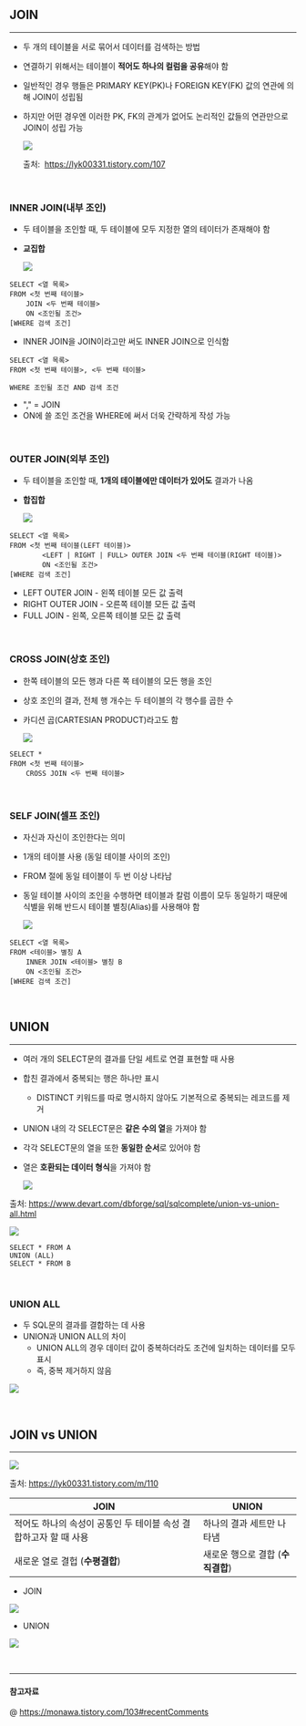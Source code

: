 ## JOIN
---
- 두 개의 테이블을 서로 묶어서 데이터를 검색하는 방법
- 연결하기 위해서는 테이블이 **적어도 하나의 컬럼을 공유**해야 함 
- 일반적인 경우 행들은 PRIMARY KEY(PK)나 FOREIGN KEY(FK) 값의 연관에 의해 JOIN이 성립됨 
- 하지만 어떤 경우엔 이러한 PK, FK의 관계가 없어도 논리적인 값들의 연관만으로 JOIN이 성립 가능
  
  ![](./img/joins.png)

  출처: &nbsp;https://lyk00331.tistory.com/107

<br>

### INNER JOIN(내부 조인)
- 두 테이블을 조인할 때, 두 테이블에 모두 지정한 열의 테이터가 존재해야 함
- **교집합**
  
  ![](./img/inner_join.png)

```MySQL
SELECT <열 목록>
FROM <첫 번째 테이블>
    JOIN <두 번째 테이블>
    ON <조인될 조건>
[WHERE 검색 조건]
```

- INNER JOIN을 JOIN이라고만 써도 INNER JOIN으로 인식함 
  
  
```MySQL
SELECT <열 목록>
FROM <첫 번째 테이블>, <두 번째 테이블>

WHERE 조인될 조건 AND 검색 조건 
```

- "," = JOIN 
- ON에 쓸 조인 조건을 WHERE에 써서 더욱 간략하게 작성 가능 

<br>

### OUTER JOIN(외부 조인)
- 두 테이블을 조인할 때, **1개의 테이블에만 데이터가 있어도** 결과가 나옴
- **합집합**
  
  ![](./img/outer_join.png)

```MySQL
SELECT <열 목록>
FROM <첫 번째 테이블(LEFT 테이블)>
        <LEFT | RIGHT | FULL> OUTER JOIN <두 번째 테이블(RIGHT 테이블)>
        ON <조인될 조건>
[WHERE 검색 조건]
```
- LEFT OUTER JOIN - 왼쪽 테이블 모든 값 출력 
- RIGHT OUTER JOIN - 오른쪽 테이블 모든 값 출력 
- FULL JOIN - 왼쪽, 오른쪽 테이블 모든 값 출력 

<br>

### CROSS JOIN(상호 조인)
- 한쪽 테이블의 모든 행과 다른 쪽 테이블의 모든 행을 조인
- 상호 조인의 결과, 전체 행 개수는 두 테이블의 각 행수를 곱한 수 
- 카디션 곱(CARTESIAN PRODUCT)라고도 함 
  
  ![](./img/cross_join.png)

```MySQL
SELECT *
FROM <첫 번째 테이블>
    CROSS JOIN <두 번째 테이블>
```

<br>

### SELF JOIN(셀프 조인)
- 자신과 자신이 조인한다는 의미 
- 1개의 테이블 사용 (동일 테이블 사이의 조인)
- FROM 절에 동일 테이블이 두 번 이상 나타남
- 동일 테이블 사이의 조인을 수행하면 테이블과 칼럼 이름이 모두 동일하기 때문에 식별을 위해 반드시 테이블 별칭(Alias)를 사용해야 함 

  ![](./IMG/self_join.png)

```MySQL
SELECT <열 목록>
FROM <테이블> 별칭 A
    INNER JOIN <테이블> 별칭 B
    ON <조인될 조건>
[WHERE 검색 조건]
```

<br>

## UNION
---
- 여러 개의 SELECT문의 결과를 단일 세트로 연결 표현할 때 사용 
- 합친 결과에서 중복되는 행은 하나만 표시 
  - DISTINCT 키워드를 따로 명시하지 않아도 기본적으로 중복되는 레코드를 제거 
- UNION 내의 각 SELECT문은 **같은 수의 열**을 가져야 함 
- 각각 SELECT문의 열을 또한 **동일한 순서**로 있어야 함 
- 열은 **호환되는 데이터 형식**을 가져야 함 
  
  ![](./img/union.png)
  

출처: https://www.devart.com/dbforge/sql/sqlcomplete/union-vs-union-all.html

![](./img/union.png)

```MySQL
SELECT * FROM A
UNION (ALL)
SELECT * FROM B
```

<br>

### UNION ALL 
- 두 SQL문의 결과를 결합하는 데 사용 
- UNION과 UNION ALL의 차이  
  - UNION ALL의 경우 데이터 값이 중복하더라도 조건에 일치하는 데이터를 모두 표시 
  - 즉, 중복 제거하지 않음
  
![](./img/UNIONALL.png)

<br>

## JOIN vs UNION
---
![](./IMG/UNION&JOIN.png)

출처: https://lyk00331.tistory.com/m/110

| JOIN                                               | UNION                                           |
|----------------------------------------------------|-------------------------------------------------|
|적어도 하나의 속성이 공통인 두 테이블 속성 결합하고자 할 때 사용 | 하나의 결과 세트만 나타냄               |
|새로운 열로 결헙 (**수평결합**)                     |새로운 행으로 결합 (**수직결합**)                   |

- JOIN
  
![](./img/join_ex.png)

- UNION
  
![](./img/union_ex.png)

<br>

---
#### 참고자료 
@ https://monawa.tistory.com/103#recentComments
